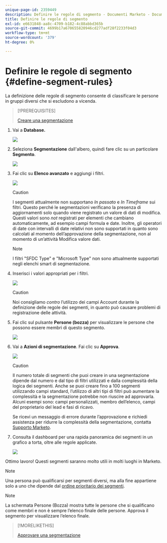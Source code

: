 ```yaml
---
unique-page-id: 2359449
description: Definire le regole di segmento - Documenti Marketo - Documentazione del prodotto
title: Definire le regole di segmento
exl-id: e6631848-aa8c-4709-b182-4c88abbd365b
source-git-commit: 4699b17a670655820946cd277adf28f2233f04d3
workflow-type: tm+mt
source-wordcount: '379'
ht-degree: 0%

---
```


# Definire le regole di segmento {#define-segment-rules}

La definizione delle regole di segmento consente di classificare le persone in gruppi diversi che si escludono a vicenda.

>[!PREREQUISITES]
>
>[Creare una segmentazione](/help/marketo/product-docs/personalization/segmentation-and-snippets/segmentation/create-a-segmentation.md)

1. Vai a **Database.**

   ![](assets/image2017-3-28-14-3a7-3a42.png)

1. Seleziona **Segmentazione** dall&#39;albero, quindi fare clic su un particolare **Segmento**.

   ![](assets/image2017-3-28-14-3a11-3a15.png)

1. Fai clic su **Elenco avanzato** e aggiungi i filtri.

   ![](assets/image2017-3-28-14-3a18-3a19.png)

   >[!CAUTION]
   >
   >I segmenti attualmente non supportano _In passato_ e _In Timeframe_  sui filtri. Questo perché le segmentazioni verificano la presenza di aggiornamenti solo quando viene registrato un valore di dati di modifica. Questi valori sono _not_ registrati per elementi che cambiano automaticamente, ad esempio campi formula e date. Inoltre, gli operatori di date con intervalli di date relativi non sono supportati in quanto sono calcolati al momento dell’approvazione della segmentazione, non al momento di un’attività Modifica valore dati.

   >[!NOTE]
   >
   >I filtri &quot;SFDC Type&quot; e &quot;Microsoft Type&quot; non sono attualmente supportati negli elenchi smart di segmentazione.

1. Inserisci i valori appropriati per i filtri.

   ![](assets/image2017-3-28-14-3a18-3a33.png)

   >[!CAUTION]
   >
   >Noi consigliamo _contro_ l’utilizzo dei campi Account durante la definizione delle regole dei segmenti, in quanto può causare problemi di registrazione delle attività.

1. Fai clic sul pulsante **Persone (bozza)** per visualizzare le persone che possono essere membri di questo segmento.

   ![](assets/image2017-3-28-14-3a20-3a15.png)

1. Vai a **Azioni di segmentazione**. Fai clic su **Approva**.

   ![](assets/image2014-9-15-11-3a36-3a7.png)

   >[!CAUTION]
   >
   >Il numero totale di segmenti che puoi creare in una segmentazione dipende dal numero e dal tipo di filtri utilizzati e dalla complessità della logica dei segmenti. Anche se puoi creare fino a 100 segmenti utilizzando campi standard, l’utilizzo di altri tipi di filtri può aumentare la complessità e la segmentazione potrebbe non riuscire ad approvarla. Alcuni esempi sono: campi personalizzati, membro dell’elenco, campi del proprietario del lead e fasi di ricavo.
   >
   >Se ricevi un messaggio di errore durante l’approvazione e richiedi assistenza per ridurre la complessità della segmentazione, contatta [Supporto Marketo](https://nation.marketo.com/t5/Support/ct-p/Support).

1. Consulta il dashboard per una rapida panoramica dei segmenti in un grafico a torta, oltre alle regole applicate.

   ![](assets/image2014-9-15-11-3a36-3a19.png)

Ottimo lavoro! Questi segmenti saranno molto utili in molti luoghi in Marketo.

>[!NOTE]
>
>Una persona può qualificarsi per segmenti diversi, ma alla fine appartiene solo a uno che dipende dal [ordine prioritario dei segmenti](/help/marketo/product-docs/personalization/segmentation-and-snippets/segmentation/segmentation-order-priority.md).

>[!NOTE]
>
>La schermata Persone (Bozza) mostra tutte le persone che si qualificano come membri e non è sempre l’elenco finale delle persone. Approva il segmento per visualizzare l’elenco finale.

>[!MORELIKETHIS]
>
>[Approvare una segmentazione](/help/marketo/product-docs/personalization/segmentation-and-snippets/segmentation/approve-a-segmentation.md)
